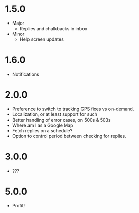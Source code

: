 # 1.5.0

* Major
    * Replies and chalkbacks in inbox
* Minor
    * Help screen updates

# 1.6.0

* Notifications

# 2.0.0

* Preference to switch to tracking GPS fixes vs on-demand.
* Localization, or at least support for such
* Better handling of error cases, on 500s & 503s
* Where am I as a Google Map
* Fetch replies on a schedule?
* Option to control period between checking for replies.

# 3.0.0

* ???

# 5.0.0

* Profit!
